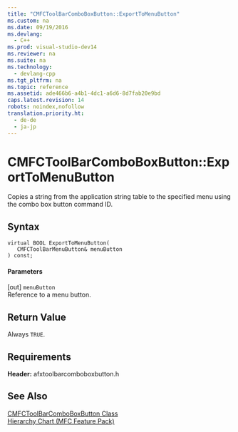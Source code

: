 ```yaml
---
title: "CMFCToolBarComboBoxButton::ExportToMenuButton"
ms.custom: na
ms.date: 09/19/2016
ms.devlang: 
  - C++
ms.prod: visual-studio-dev14
ms.reviewer: na
ms.suite: na
ms.technology: 
  - devlang-cpp
ms.tgt_pltfrm: na
ms.topic: reference
ms.assetid: ade466b6-a4b1-4dc1-a6d6-8d7fab20e9bd
caps.latest.revision: 14
robots: noindex,nofollow
translation.priority.ht: 
  - de-de
  - ja-jp
---
```

# CMFCToolBarComboBoxButton::ExportToMenuButton
Copies a string from the application string table to the specified menu using the combo box button command ID.  
  
## Syntax  
  
```  
virtual BOOL ExportToMenuButton(  
   CMFCToolBarMenuButton& menuButton  
) const;  
```  
  
#### Parameters  
 [out] `menuButton`  
 Reference to a menu button.  
  
## Return Value  
 Always `TRUE`.  
  
## Requirements  
 **Header:** afxtoolbarcomboboxbutton.h  
  
## See Also  
 [CMFCToolBarComboBoxButton Class](../vs140/CMFCToolBarComboBoxButton-Class.md)   
 [Hierarchy Chart (MFC Feature Pack)](../vs140/Hierarchy-Chart.md)